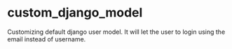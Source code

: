# custom_django_model
Customizing default django user model.  It will let the user to login using the email instead of username.
